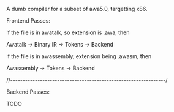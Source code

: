 A dumb compiler for a subset of awa5.0, targetting x86.

Frontend Passes:

if the file is in awatalk, so extension is .awa, then 

Awatalk -> Binary IR -> Tokens -> Backend

if the file is in awassembly, extension being .awasm, then

Awassembly -> Tokens -> Backend

//---------------------------------------------------------------/

Backend Passes:

TODO
